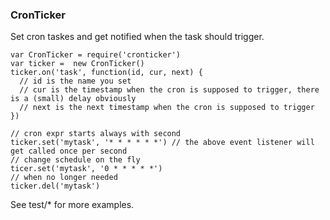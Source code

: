 ### CronTicker

Set cron taskes and get notified when the task should trigger.

```
var CronTicker = require('cronticker')
var ticker =  new CronTicker()
ticker.on('task', function(id, cur, next) {
  // id is the name you set
  // cur is the timestamp when the cron is supposed to trigger, there is a (small) delay obviously
  // next is the next timestamp when the cron is supposed to trigger
})

// cron expr starts always with second
ticker.set('mytask', '* * * * * *') // the above event listener will get called once per second
// change schedule on the fly
ticer.set('mytask', '0 * * * * *')
// when no longer needed
ticker.del('mytask')

```

See test/* for more examples.